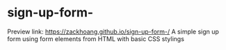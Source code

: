 # sign-up-form-
Preview link: https://zackhoang.github.io/sign-up-form-/
A simple sign up form using form elements from HTML with basic CSS stylings 
